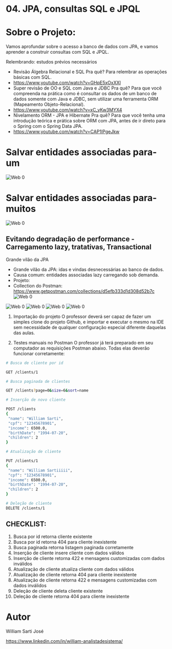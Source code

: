 # 04. JPA, consultas SQL e JPQL

# Sobre o Projeto:
Vamos aprofundar sobre o acesso a banco de dados com JPA, e vamos aprender a construir consultas com SQL e JPQL.

Relembrando: estudos prévios necessários

- Revisão Álgebra Relacional e SQL
 Pra quê? Para relembrar as operações básicas com SQL.
- https://www.youtube.com/watch?v=GHpE5xOxXXI
- Super revisão de OO e SQL com Java e JDBC
Pra quê? Para que você compreenda na prática como é consultar os dados de um banco de dados
 somente com Java e JDBC, sem utilizar uma ferramenta ORM (Mapeamento Objeto-Relacional).
- https://www.youtube.com/watch?v=xC_yKw3MYX4
- Nivelamento ORM - JPA e Hibernate
Pra quê? Para que você tenha uma introdução teórica e prática sobre ORM com JPA, antes de ir direto
  para o Spring com o Spring Data JPA.
- https://www.youtube.com/watch?v=CAP1IPgeJkw



# Salvar entidades associadas para-um


![Web 0](https://github.com/williamsartijose/04-JPA-Consultas-SQL-JPQL/blob/main/.idea/paraum.png)
# Salvar entidades associadas para-muitos
![Web 0](https://github.com/williamsartijose/04-JPA-Consultas-SQL-JPQL/blob/main/.idea/paramuito.png)



## Evitando degradação de performance - Carregamento lazy, tratativas, Transactional 

Grande vilão da JPA 
- Grande vilão da JPA: idas e vindas desnecessárias ao banco de dados.
- Causa comum: entidades associadas lazy carregando sob demanda.
- Projeto: 
- Collection do Postman: https://www.getpostman.com/collections/d5efb333d1d308d52b7c
![Web 0](https://github.com/williamsartijose/04-JPA-Consultas-SQL-JPQL/blob/main/.idea/jpa.png)

![Web 0](https://github.com/williamsartijose/04-JPA-Consultas-SQL-JPQL/blob/main/.idea/jpa2.png)
![Web 0](https://github.com/williamsartijose/04-JPA-Consultas-SQL-JPQL/blob/main/.idea/jpa3.png)
![Web 0](https://github.com/williamsartijose/04-JPA-Consultas-SQL-JPQL/blob/main/.idea/jpa4.png)
![Web 0](https://github.com/williamsartijose/04-JPA-Consultas-SQL-JPQL/blob/main/.idea/jpa5.png)

1) Importação do projeto
O professor deverá ser capaz de fazer um simples clone do projeto Github, e importar e executar o mesmo na
IDE sem necessidade de qualquer configuração especial diferente daquelas das aulas.

2) Testes manuais no Postman
O professor já terá preparado em seu computador as requisições Postman abaixo. Todas elas deverão
funcionar corretamente:


```bash
# Busca de cliente por id

GET /clients/1

# Busca paginada de clientes

GET /clients?page=0&size=6&sort=name

# Inserção de novo cliente

POST /clients
{
 "name": "William Sarti",
 "cpf": "12345678901",
 "income": 6500.0,
 "birthDate": "1994-07-20",
 "children": 2
}

# Atualização de cliente

PUT /clients/1
{
 "name": "William Sartiiiii",
 "cpf": "12345678901",
 "income": 6500.0,
 "birthDate": "1994-07-20",
 "children": 2
}

# Deleção de cliente
DELETE /clients/1

```


## CHECKLIST: 

1. Busca por id retorna cliente existente
2. Busca por id retorna 404 para cliente inexistente
3. Busca paginada retorna listagem paginada corretamente
4. Inserção de cliente insere cliente com dados válidos
5. Inserção de cliente retorna 422 e mensagens customizadas com dados inválidos
6. Atualização de cliente atualiza cliente com dados válidos
7. Atualização de cliente retorna 404 para cliente inexistente
8. Atualização de cliente retorna 422 e mensagens customizadas com dados inválidos
9. Deleção de cliente deleta cliente existente
10. Deleção de cliente retorna 404 para cliente inexistente 


# Autor

William Sarti José

https://www.linkedin.com/in/william-analistadesistema/
